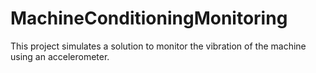 # MachineConditioningMonitoring
This project simulates a solution to monitor the vibration of the machine using an accelerometer.

